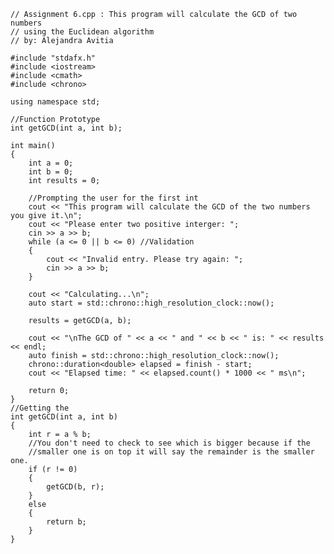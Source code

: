 	// Assignment 6.cpp : This program will calculate the GCD of two numbers 
	// using the Euclidean algorithm
	// by: Alejandra Avitia

	#include "stdafx.h"
	#include <iostream>
	#include <cmath>
	#include <chrono>

	using namespace std;

	//Function Prototype
	int getGCD(int a, int b);

	int main()
	{
		int a = 0;
		int b = 0;
		int results = 0;

		//Prompting the user for the first int
		cout << "This program will calculate the GCD of the two numbers you give it.\n";
		cout << "Please enter two positive interger: ";
		cin >> a >> b;
		while (a <= 0 || b <= 0) //Validation
		{
			cout << "Invalid entry. Please try again: ";
			cin >> a >> b;
		}
	
		cout << "Calculating...\n";
		auto start = std::chrono::high_resolution_clock::now();

		results = getGCD(a, b);

		cout << "\nThe GCD of " << a << " and " << b << " is: " << results << endl;
		auto finish = std::chrono::high_resolution_clock::now();
		chrono::duration<double> elapsed = finish - start;
		cout << "Elapsed time: " << elapsed.count() * 1000 << " ms\n";
	
		return 0;
	}
	//Getting the 
	int getGCD(int a, int b) 
	{
		int r = a % b;	
		//You don't need to check to see which is bigger because if the 
		//smaller one is on top it will say the remainder is the smaller one. 
		if (r != 0)
		{
			getGCD(b, r);
		}
		else
		{
			return b;
		}
	}
